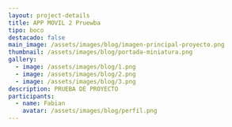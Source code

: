 ```yaml
---
layout: project-details
title: APP MOVIL 2 Pruewba
tipo: boco
destacado: false
main_image: /assets/images/blog/imagen-principal-proyecto.png
thumbnail: /assets/images/blog/portada-miniatura.png
gallery:
  - image: /assets/images/blog/1.png
  - image: /assets/images/blog/2.png
  - image: /assets/images/blog/3.png
description: PRUEBA DE PROYECTO
participants:
  - name: Fabian
    avatar: /assets/images/blog/perfil.png
---
```


